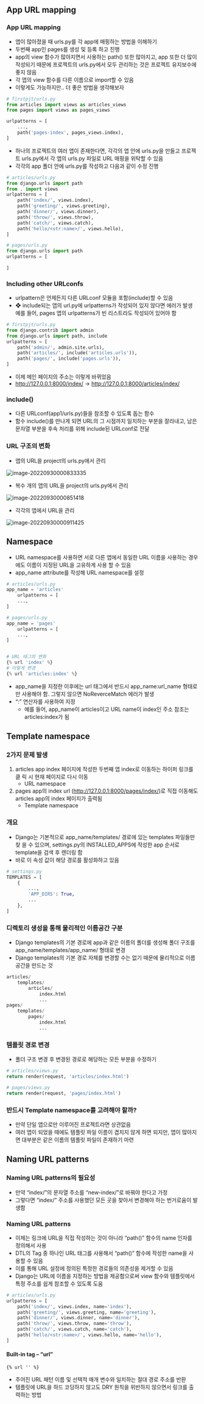 ## App URL mapping

### App URL mapping

* 앱이 많아졌을 때 urls.py를 각 app에 매핑하는 방법을 이해하기 
* 두번째 app인 pages를 생성 및 등록 하고 진행 
* app의 view 함수가 많아지면서 사용하는 path() 또한 많아지고, app 또한 더 많이 작성되기 때문에 프로젝트의 urls.py에서 모두 관리하는 것은 프로젝트 유지보수에 좋지 않음
* 각 앱의 view 함수를 다른 이름으로 import할 수 있음 
* 이렇게도 가능하지만.. 더 좋은 방법을 생각해보자

```python
# firstpjt/urls.py
from articles import views as articles_views
from pages import views as pages_views

urlpatterns = [
    ...,
    path('pages-index', pages_views.index),
]
```

* 하나의 프로젝트의 여러 앱이 존재한다면, 각각의 앱 안에 urls.py을 만들고 프로젝트 urls.py에서 각 앱의 urls.py 파일로 URL 매핑을 위탁할 수 있음
* 각각의 app 폴더 안에 urls.py를 작성하고 다음과 같이 수정 진행

```python
# articles/urls.py
from django.urls import path
from . import views
urlpatterns = [
    path('index/', views.index),
    path('greeting/', views.greeting),
    path('dinner/', views.dinner),
    path('throw/', views.throw),
    path('catch/', views.catch),
    path('hello/<str:name>/', views.hello),
]

# pages/urls.py
from django.urls import path
urlpatterns = [
    
]
```

### Including other URLconfs

* urlpattern은 언제든지 다른 URLconf 모듈을 포함(include)할 수 있음
* ❖ include되는 앱의 url.py에 urlpatterns가 작성되어 있지 않다면 에러가 발생 예를 들어, pages 앱의 urlpatterns가 빈 리스트라도 작성되어 있어야 함

```python
# firstpjt/urls.py
from django.contrib import admin
from django.urls import path, include
urlpatterns = [
    path('admin/', admin.site.urls),
    path('articles/', include('articles.urls')),
    path('pages/', include('pages.urls')),
]
```

* 이제 메인 페이지의 주소는 이렇게 바뀌었음 
* http://127.0.0.1:8000/index/ → http://127.0.0.1:8000/articles/index/

### include()

* 다른 URLconf(app1/urls.py)들을 참조할 수 있도록 돕는 함수 
* 함수 include()를 만나게 되면 URL의 그 시점까지 일치하는 부분을 잘라내고, 남은 문자열 부분을 후속 처리를 위해 include된 URLconf로 전달

### URL 구조의 변화

* 앱의 URL을 project의 urls.py에서 관리

![image-20220930000833335](readme.assets/image-20220930000833335.png)

* 복수 개의 앱의 URL을 project의 urls.py에서 관리

![image-20220930000851418](readme.assets/image-20220930000851418.png)

* 각각의 앱에서 URL을 관리

![image-20220930000911425](readme.assets/image-20220930000911425.png)

## Namespace

* URL namespace를 사용하면 서로 다른 앱에서 동일한 URL 이름을 사용하는 경우에도 이름이 지정된 URL을 고유하게 사용 할 수 있음
* app_name attribute를 작성해 URL namespace를 설정

```python
# articles/urls.py
app_name = 'articles'
    urlpatterns = [
    ...,
]

# pages/urls.py
app_name = 'pages'
    urlpatterns = [
    ...,
]


# URL 태그의 변화
{% url 'index' %}
# 이렇게 변경
{% url 'articles:index' %}
```

* app_name을 지정한 이후에는 url 태그에서 반드시 app_name:url_name 형태로만 사용해야 함. 그렇지 않으면 NoReverceMatch 에러가 발생
* “:” 연산자를 사용하여 지정 
  * 예를 들어, app_name이 articles이고 URL name이 index인 주소 참조는 articles:index가 됨



## Template namespace

### 2가지 문제 발생

1. articles app index 페이지에 작성한 두번째 앱 index로 이동하는 하이퍼 링크를 클 릭 시 현재 페이지로 다시 이동 
   * URL namespace 
2. pages app의 index url (http://127.0.0.1:8000/pages/index/)로 직접 이동해도 articles app의 index 페이지가 출력됨 
   * Template namespace

### 개요

* Django는 기본적으로 app_name/templates/ 경로에 있는 templates 파일들만 찾 을 수 있으며, settings.py의 INSTALLED_APPS에 작성한 app 순서로 template을 검색 후 렌더링 함 
* 바로 이 속성 값이 해당 경로를 활성화하고 있음

```python
# settings.py
TEMPLATES = [
    {
        ...,
        'APP_DIRS': True,
        ...
    },
]
```

### 디렉토리 생성을 통해 물리적인 이름공간 구분

* Django templates의 기본 경로에 app과 같은 이름의 폴더를 생성해 폴더 구조를 app_name/templates/app_name/ 형태로 변경 
* Django templates의 기본 경로 자체를 변경할 수는 없기 때문에 물리적으로 이름 공간을 만드는 것

```python
articles/
	templates/
		articles/
			index.html
			...
pages/
	templates/
		pages/
			index.html
			...
```

### 템플릿 경로 변경

* 폴더 구조 변경 후 변경된 경로로 해당하는 모든 부분을 수정하기

```python
# articles/views.py
return render(request, 'articles/index.html')

# pages/views.py
return render(request, 'pages/index.html')
```

### 반드시 Template namespace를 고려해야 할까?

* 만약 단일 앱으로만 이루어진 프로젝트라면 상관없음 
* 여러 앱이 되었을 때에도 템플릿 파일 이름이 겹치지 않게 하면 되지만, 앱이 많아지면 대부분은 같은 이름의 템플릿 파일이 존재하기 마련

## Naming URL patterns

### Naming URL patterns의 필요성

* 만약 “index/”의 문자열 주소를 “new-index/”로 바꿔야 한다고 가정
* 그렇다면 “index/” 주소를 사용했던 모든 곳을 찾아서 변경해야 하는 번거로움이 발생함

### Naming URL patterns

* 이제는 링크에 URL을 직접 작성하는 것이 아니라 “path()” 함수의 name 인자를 정의해서 사용 
* DTL의 Tag 중 하나인 URL 태그를 사용해서 “path()” 함수에 작성한 name을 사용할 수 있음 
* 이를 통해 URL 설정에 정의된 특정한 경로들의 의존성을 제거할 수 있음 
* Django는 URL에 이름을 지정하는 방법을 제공함으로써 view 함수와 템플릿에서 특정 주소를 쉽게 참조할 수 있도록 도움

```python
# articles/urls.py
urlpatterns = [
    path('index/', views.index, name='index'),
    path('greeting/', views.greeting, name='greeting'),
    path('dinner/', views.dinner, name='dinner'),
    path('throw/', views.throw, name='throw'),
    path('catch/', views.catch, name='catch'),
    path('hello/<str:name>/', views.hello, name='hello'),
]
```

#### Built-in tag – “url”

```django
{% url '' %}
```

* 주어진 URL 패턴 이름 및 선택적 매개 변수와 일치하는 절대 경로 주소를 반환 
* 템플릿에 URL을 하드 코딩하지 않고도 DRY 원칙을 위반하지 않으면서 링크를 출력하는 방법

